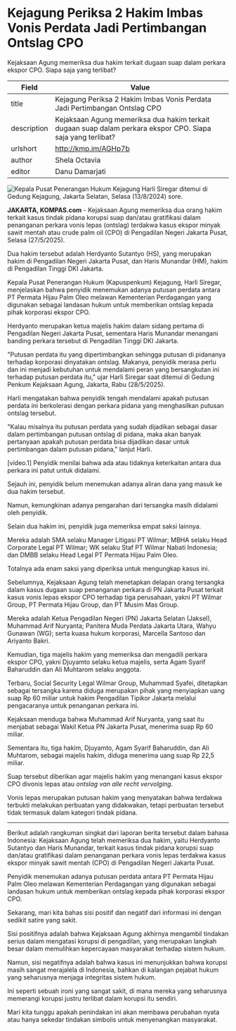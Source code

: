 # Kejagung Periksa 2 Hakim Imbas Vonis Perdata Jadi Pertimbangan Ontslag CPO

Kejaksaan Agung memeriksa dua hakim terkait dugaan suap dalam perkara ekspor CPO. Siapa saja yang terlibat?

| Field       | Value                                                       |
|-------------|-------------------------------------------------------------|
| title       | Kejagung Periksa 2 Hakim Imbas Vonis Perdata Jadi Pertimbangan Ontslag CPO |
| description | Kejaksaan Agung memeriksa dua hakim terkait dugaan suap dalam perkara ekspor CPO. Siapa saja yang terlibat? |
| urlshort    | http://kmp.im/AGHp7b |
| author      | Shela Octavia |
| editor      | Danu Damarjati  |

![Kepala Pusat Penerangan Hukum Kejagung Harli Siregar ditemui di Gedung Kejagung, Jakarta Selatan, Selasa (13/8/2024) sore.](https://asset.kompas.com/crops/aLH-itzwaLIxgsMqWYanbDrghF4=/0x0:0x0/750x500/data/photo/2024/08/13/66bb3d95ecbb7.jpeg)

**JAKARTA, KOMPAS.com** - Kejaksaan Agung memeriksa dua orang hakim terkait kasus tindak pidana korupsi suap dan/atau gratifikasi dalam penanganan perkara vonis lepas (ontslag) terdakwa kasus ekspor minyak sawit mentah atau crude palm oil (CPO) di Pengadilan Negeri Jakarta Pusat, Selasa (27/5/2025).

Dua hakim tersebut adalah Herdyanto Sutantyo (HS), yang merupakan hakim di Pengadilan Negeri Jakarta Pusat, dan Haris Munandar (HM), hakim di Pengadilan Tinggi DKI Jakarta.

Kepala Pusat Penerangan Hukum (Kapuspenkum) Kejagung, Harli Siregar, menjelaskan bahwa penyidik menemukan adanya putusan perdata antara PT Permata Hijau Palm Oleo melawan Kementerian Perdagangan yang digunakan sebagai landasan hukum untuk memberikan ontslag kepada pihak korporasi ekspor CPO.

Herdyanto merupakan ketua majelis hakim dalam sidang pertama di Pengadilan Negeri Jakarta Pusat, sementara Haris Munandar menangani banding perkara tersebut di Pengadilan Tinggi DKI Jakarta.

"Putusan perdata itu yang dipertimbangkan sehingga putusan di pidananya terhadap korporasi dinyatakan ontslag. Makanya, penyidik merasa perlu dan ini menjadi kebutuhan untuk mendalami peran yang bersangkutan ini terhadap putusan perdata itu," ujar Harli Siregar saat ditemui di Gedung Penkum Kejaksaan Agung, Jakarta, Rabu (28/5/2025).

Harli mengatakan bahwa penyidik tengah mendalami apakah putusan perdata ini berkolerasi dengan perkara pidana yang menghasilkan putusan ontslag tersebut.

"Kalau misalnya itu putusan perdata yang sudah dijadikan sebagai dasar dalam pertimbangan putusan ontslag di pidana, maka akan banyak pertanyaan apakah putusan perdata bisa dijadikan dasar untuk pertimbangan dalam putusan pidana," lanjut Harli.

\[video.1\] Penyidik menilai bahwa ada atau tidaknya keterkaitan antara dua perkara ini patut untuk didalami.

Sejauh ini, penyidik belum menemukan adanya aliran dana yang masuk ke dua hakim tersebut.

Namun, kemungkinan adanya pengarahan dari tersangka masih didalami oleh penyidik.

Selain dua hakim ini, penyidik juga memeriksa empat saksi lainnya.

Mereka adalah SMA selaku Manager Litigasi PT Wilmar; MBHA selaku Head Corporate Legal PT Wilmar; WK selaku Staf PT Wilmar Nabati Indonesia; dan DMBB selaku Head Legal PT Permata Hijau Palm Oleo.

Totalnya ada enam saksi yang diperiksa untuk mengungkap kasus ini.

Sebelumnya, Kejaksaan Agung telah menetapkan delapan orang tersangka dalam kasus dugaan suap penanganan perkara di PN Jakarta Pusat terkait kasus vonis lepas ekspor CPO terhadap tiga perusahaan, yakni PT Wilmar Group, PT Permata Hijau Group, dan PT Musim Mas Group.

Mereka adalah Ketua Pengadilan Negeri (PN) Jakarta Selatan (Jaksel), Muhammad Arif Nuryanta; Panitera Muda Perdata Jakarta Utara, Wahyu Gunawan (WG); serta kuasa hukum korporasi, Marcella Santoso dan Ariyanto Bakri.

Kemudian, tiga majelis hakim yang memeriksa dan mengadili perkara ekspor CPO, yakni Djuyamto selaku ketua majelis, serta Agam Syarif Baharuddin dan Ali Muhtarom selaku anggota.

Terbaru, Social Security Legal Wilmar Group, Muhammad Syafei, ditetapkan sebagai tersangka karena diduga merupakan pihak yang menyiapkan uang suap Rp 60 miliar untuk hakim Pengadilan Tipikor Jakarta melalui pengacaranya untuk penanganan perkara ini.

Kejaksaan menduga bahwa Muhammad Arif Nuryanta, yang saat itu menjabat sebagai Wakil Ketua PN Jakarta Pusat, menerima suap Rp 60 miliar.

Sementara itu, tiga hakim, Djuyamto, Agam Syarif Baharuddin, dan Ali Muhtarom, sebagai majelis hakim, diduga menerima uang suap Rp 22,5 miliar.

Suap tersebut diberikan agar majelis hakim yang menangani kasus ekspor CPO divonis lepas atau *ontslag van alle recht vervolging*.

Vonis lepas merupakan putusan hakim yang menyatakan bahwa terdakwa terbukti melakukan perbuatan yang didakwakan, tetapi perbuatan tersebut tidak termasuk dalam kategori tindak pidana.

---
Berikut adalah rangkuman singkat dari laporan berita tersebut dalam bahasa Indonesia: 
Kejaksaan Agung telah memeriksa dua hakim, yaitu Herdyanto Sutantyo dan Haris Munandar, terkait kasus tindak pidana korupsi suap dan/atau gratifikasi dalam penanganan perkara vonis lepas terdakwa kasus ekspor minyak sawit mentah (CPO) di Pengadilan Negeri Jakarta Pusat.

 Penyidik menemukan adanya putusan perdata antara PT Permata Hijau Palm Oleo melawan Kementerian Perdagangan yang digunakan sebagai landasan hukum untuk memberikan ontslag kepada pihak korporasi ekspor CPO.



Sekarang, mari kita bahas sisi positif dan negatif dari informasi ini dengan sedikit satire yang sakit.

 Sisi positifnya adalah bahwa Kejaksaan Agung akhirnya mengambil tindakan serius dalam mengatasi korupsi di pengadilan, yang merupakan langkah besar dalam memulihkan kepercayaan masyarakat terhadap sistem hukum.

 Namun, sisi negatifnya adalah bahwa kasus ini menunjukkan bahwa korupsi masih sangat merajalela di Indonesia, bahkan di kalangan pejabat hukum yang seharusnya menjaga integritas sistem hukum.

 Ini seperti sebuah ironi yang sangat sakit, di mana mereka yang seharusnya memerangi korupsi justru terlibat dalam korupsi itu sendiri.

 Mari kita tunggu apakah penindakan ini akan membawa perubahan nyata atau hanya sekedar tindakan simbolis untuk menyenangkan masyarakat.
